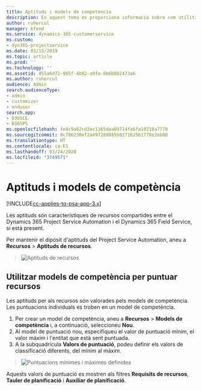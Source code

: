 ```yaml
---
title: Aptituds i models de competència
description: En aquest tema es proporciona informació sobre com utilitzar les aptituds i els models de competència.
author: ruhercul
manager: kfend
ms.service: dynamics-365-customerservice
ms.custom:
- dyn365-projectservice
ms.date: 03/13/2019
ms.topic: article
ms.prod: ''
ms.technology: ''
ms.assetid: d55a6d72-905f-4b82-a9fe-0b6b082473a6
ms.author: ruhercul
audience: Admin
search.audienceType:
- admin
- customizer
- enduser
search.app:
- D365CE
- D365PS
ms.openlocfilehash: fe4c9a62cd2ec1365daa09714fa6fa19210a7770
ms.sourcegitcommit: 8c786230ef2a497280885b827162561776e2eb00
ms.translationtype: HT
ms.contentlocale: ca-ES
ms.lasthandoff: 03/24/2020
ms.locfileid: "3749571"
---
```

# <a name="skills-and-proficiency-models"></a>Aptituds i models de competència

[!INCLUDE[cc-applies-to-psa-app-3.x](../includes/cc-applies-to-psa-app-3x.md)]

Les aptituds són característiques de recursos compartides entre el Dynamics 365 Project Service Automation i el Dynamics 365 Field Service, si està present. 

Per mantenir el dipòsit d'aptituds del Project Service Automation, aneu a **Recursos** \> **Aptituds de recursos**. 

> ![Aptituds de recursos](media/Resource-Management-image84.png)

## <a name="use-proficiency-models-to-rate-resources"></a>Utilitzar models de competència per puntuar recursos

Les aptituds per als recursos són valorades pels models de competència. Les puntuacions individuals es troben en un model de competència. 

1. Per crear un model de competència, aneu a **Recursos** \> **Models de competència** i, a continuació, seleccioneu **Nou**.
2. Al model de puntuació nou, especifiqueu el valor de puntuació mínim, el valor màxim i l'entitat que està sent puntuada.
3. A la subquadrícula **Valors de puntuació**, podeu definir els valors de classificació diferents, del mínim al màxim.

> ![Puntuacions mínimes i màximes definides](media/Resource-Management-image85.png)

Aquests valors de puntuació es mostren als filtres **Requisits de recursos**, **Tauler de planificació** i **Auxiliar de planificació**.
